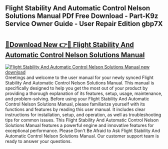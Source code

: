 ## Flight Stability And Automatic Control Nelson Solutions Manual PDf Free Download - Part-K9z Service Owner Guide - User Repair Edition gbp7X

# <h2><a href="http://bc21582.oget.top/?id=Flight+Stability+And+Automatic+Control+Nelson+Solutions+Manual">🔗Download New 👉🔴 Flight Stability And Automatic Control Nelson Solutions Manual</a></h2>

[![Flight Stability And Automatic Control Nelson Solutions Manual new download](https://i.imgur.com/5g1atiW.png)](http://bc21582.oget.top/?id=Flight+Stability+And+Automatic+Control+Nelson+Solutions+Manual)
Greetings and welcome to the user manual for your newly synced Flight Stability And Automatic Control Nelson Solutions Manual. This manual is specifically designed to help you get the most out of your product by providing a thorough explanation of its features, setup, usage, maintenance, and problem-solving. Before using your Flight Stability And Automatic Control Nelson Solutions Manual, please familiarize yourself with its functions and features by reading this user manual. It includes clear instructions for installation, setup, and operation, as well as troubleshooting tips for common issues. This Flight Stability And Automatic Control Nelson Solutions Manual features a powerful engine and innovative features for exceptional performance. Please Don't Be Afraid to Ask Flight Stability And Automatic Control Nelson Solutions Manual. Our customer support team is ready to answer your questions.
